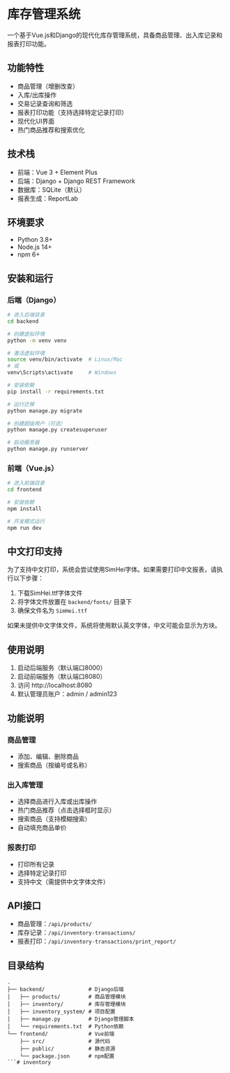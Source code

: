# 库存管理系统

一个基于Vue.js和Django的现代化库存管理系统，具备商品管理、出入库记录和报表打印功能。

## 功能特性

- 商品管理（增删改查）
- 入库/出库操作
- 交易记录查询和筛选
- 报表打印功能（支持选择特定记录打印）
- 现代化UI界面
- 热门商品推荐和搜索优化

## 技术栈

- 前端：Vue 3 + Element Plus
- 后端：Django + Django REST Framework
- 数据库：SQLite（默认）
- 报表生成：ReportLab

## 环境要求

- Python 3.8+
- Node.js 14+
- npm 6+

## 安装和运行

### 后端（Django）

```bash
# 进入后端目录
cd backend

# 创建虚拟环境
python -m venv venv

# 激活虚拟环境
source venv/bin/activate  # Linux/Mac
# 或
venv\Scripts\activate     # Windows

# 安装依赖
pip install -r requirements.txt

# 运行迁移
python manage.py migrate

# 创建超级用户（可选）
python manage.py createsuperuser

# 启动服务器
python manage.py runserver
```

### 前端（Vue.js）

```bash
# 进入前端目录
cd frontend

# 安装依赖
npm install

# 开发模式运行
npm run dev
```

## 中文打印支持

为了支持中文打印，系统会尝试使用SimHei字体。如果需要打印中文报表，请执行以下步骤：

1. 下载SimHei.ttf字体文件
2. 将字体文件放置在 `backend/fonts/` 目录下
3. 确保文件名为 `SimHei.ttf`

如果未提供中文字体文件，系统将使用默认英文字体，中文可能会显示为方块。

## 使用说明

1. 启动后端服务（默认端口8000）
2. 启动前端服务（默认端口8080）
3. 访问 http://localhost:8080
4. 默认管理员账户：admin / admin123

## 功能说明

### 商品管理
- 添加、编辑、删除商品
- 搜索商品（按编号或名称）

### 出入库管理
- 选择商品进行入库或出库操作
- 热门商品推荐（点击选择框时显示）
- 搜索商品（支持模糊搜索）
- 自动填充商品单价

### 报表打印
- 打印所有记录
- 选择特定记录打印
- 支持中文（需提供中文字体文件）

## API接口

- 商品管理：`/api/products/`
- 库存记录：`/api/inventory-transactions/`
- 报表打印：`/api/inventory-transactions/print_report/`

## 目录结构

```
.
├── backend/              # Django后端
│   ├── products/         # 商品管理模块
│   ├── inventory/        # 库存管理模块
│   ├── inventory_system/ # 项目配置
│   ├── manage.py         # Django管理脚本
│   └── requirements.txt  # Python依赖
└── frontend/             # Vue前端
    ├── src/              # 源代码
    ├── public/           # 静态资源
    └── package.json      # npm配置
```# inventory
